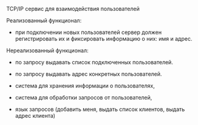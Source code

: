 TCP/IP сервис для взаимодействия пользователей

Реализованный функционал:
- при подключении новых пользователей сервер должен регистрировать их и фиксировать информацию о них: имя и адрес.

Нереализованный функционал:
- по запросу выдавать список подключенных пользователей.
- по запросу выдавать адрес конкретных пользователей.

- система для хранения информации о пользователях,
- система для обработки запросов от пользователей,
- язык запросов (добавить меня, выдать список клиентов, выдать адрес клиента)